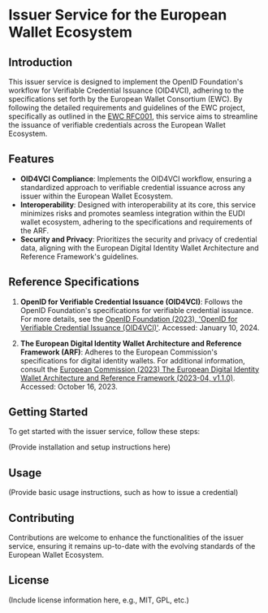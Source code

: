 # Issuer Service for the European Wallet Ecosystem

## Introduction

This issuer service is designed to implement the OpenID Foundation's workflow for Verifiable Credential Issuance (OID4VCI), adhering to the specifications set forth by the European Wallet Consortium (EWC). By following the detailed requirements and guidelines of the EWC project, specifically as outlined in the [EWC RFC001](https://github.com/EWC-consortium/eudi-wallet-rfcs/blob/main/ewc-rfc001-issue-verifiable-credential.md), this service aims to streamline the issuance of verifiable credentials across the European Wallet Ecosystem.

## Features

- **OID4VCI Compliance**: Implements the OID4VCI workflow, ensuring a standardized approach to verifiable credential issuance across any issuer within the European Wallet Ecosystem.
- **Interoperability**: Designed with interoperability at its core, this service minimizes risks and promotes seamless integration within the EUDI wallet ecosystem, adhering to the specifications and requirements of the ARF.
- **Security and Privacy**: Prioritizes the security and privacy of credential data, aligning with the European Digital Identity Wallet Architecture and Reference Framework's guidelines.

## Reference Specifications

1. **OpenID for Verifiable Credential Issuance (OID4VCI)**: Follows the OpenID Foundation's specifications for verifiable credential issuance. For more details, see the [OpenID Foundation (2023), 'OpenID for Verifiable Credential Issuance (OID4VCI)'](https://openid.net/specs/openid-4-verifiable-credential-issuance-1_0-12.html). Accessed: January 10, 2024.

2. **The European Digital Identity Wallet Architecture and Reference Framework (ARF)**: Adheres to the European Commission's specifications for digital identity wallets. For additional information, consult the [European Commission (2023) The European Digital Identity Wallet Architecture and Reference Framework (2023-04, v1.1.0)](https://github.com/eu-digital-identity-wallet/eudi-doc-architecture-and-reference-framework/releases). Accessed: October 16, 2023.

## Getting Started

To get started with the issuer service, follow these steps:

(Provide installation and setup instructions here)

## Usage

(Provide basic usage instructions, such as how to issue a credential)

## Contributing

Contributions are welcome to enhance the functionalities of the issuer service, ensuring it remains up-to-date with the evolving standards of the European Wallet Ecosystem.

## License

(Include license information here, e.g., MIT, GPL, etc.)
